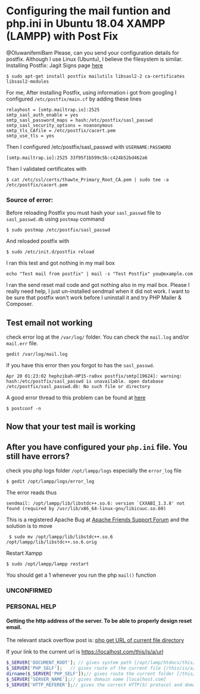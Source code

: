 # Configuring the mail funtion and php.ini in Ubuntu 18.04 XAMPP (LAMPP) with Post Fix
@OluwanifemiBam Please, can you send your configuration details for postfix.
Although I use Linux (Ubuntu), I believe the filesystem is similar.
Installing Postfix:
Jagit Signs page [here](https://iamjagjeetubhi.wordpress.com/2017/01/25/configure-ubuntu-server-to-use-php-mail-function-configure-postfix-to-use-gmail-smtp-on-ubuntu/)

```
$ sudo apt-get install postfix mailutils libsasl2-2 ca-certificates libsasl2-modules

```

For me, After installing Postfix, using information i got from googling I configured `/etc/postfix/main.cf`  by  adding these lines

```
relayhost = [smtp.mailtrap.io]:2525
smtp_sasl_auth_enable = yes
smtp_sasl_password_maps = hash:/etc/postfix/sasl_passwd
smtp_sasl_security_options = noanonymous
smtp_tls_CAfile = /etc/postfix/cacert.pem
smtp_use_tls = yes
```
Then I configured /etc/postfix/sasl_passwd  with `USERNAME:PASSWORD`
```
[smtp.mailtrap.io]:2525 33f95f1b599c5b:c424b52bd462a6
```
Then I validated certificates with
```
$ cat /etc/ssl/certs/thawte_Primary_Root_CA.pem | sudo tee -a /etc/postfix/cacert.pem
```

### Source of error:
Before reloading Postfix you must hash your `sasl_passwd` file to `sasl_passwd.db`
using `postmap` command
```
$ sudo postmap /etc/postfix/sasl_passwd
```

And reloaded postfix with
```
$ sudo /etc/init.d/postfix reload
```
I ran this test and got nothing in my mail box
```
echo "Test mail from postfix" | mail -s "Test Postfix" you@example.com
```
I ran the send reset mail code and got nothing also in my mail box.
Please I really need help, I just un-installed sendmail when it did not work.
I want to be sure that postfix won't work before I uninstall it and try PHP Mailer & Composer.

## Test email not working

check error log at the `/var/log/` folder. You can check the `mail.log` and/or `mail.err` file.
```
gedit /var/log/mail.log
```
If you have this error then you forgot to has the `sasl_passwd`.
```
Apr 20 01:23:02 hephzibah-HP15-ra0xx postfix/smtp[19624]: warning: hash:/etc/postfix/sasl_passwd is unavailable. open database /etc/postfix/sasl_passwd.db: No such file or directory
```

A good error thread to this problem can be found at [here](https://www.linuxquestions.org/questions/linux-software-2/configuring-postfix-for-outgoing-email-659760/)

`$ postconf -n`

## Now that your test mail is working 

## After you have configured your `php.ini` file. You still have errors?

check you php logs folder `/opt/lampp/logs` especially the `error_log` file
```
$ gedit /opt/lampp/logs/error_log
``` 

The error reads thus

```
sendmail: /opt/lampp/lib/libstdc++.so.6: version `CXXABI_1.3.8' not found (required by /usr/lib/x86_64-linux-gnu/libicuuc.so.60)
```

This is a registered Apache Bug at [Apache Friends Support Forum](https://community.apachefriends.org/f/viewtopic.php?f=17&t=74404&p=252421&hilit=sendmail+solved&sid=f130671f03aaad434c5e5a975278cff7#p252421) and the solution is to move 
```
 $ sudo mv /opt/lampp/lib/libstdc++.so.6 /opt/lampp/lib/libstdc++.so.6.orig
```
Restart Xampp
```
$ sudo /opt/lampp/lampp restart
```

You should get a 1 whenever you run the php `mail()` function

### UNCONFIRMED


### PERSONAL HELP

#### Getting the http address of the server. To be able to properly design reset email.

The relevant stack overflow post is: [php get URL of current file directory](https://stackoverflow.com/questions/51789617/php-get-url-of-current-file-directory)

If your link to the current url is https://localhost.com/this/is/a/url
```PHP
$_SERVER['DOCUMENT_ROOT']; // gives system path [/opt/lamp/htdocs/this/is/a/url]
$_SERVER['PHP_SELF'];   // gives route of the current file [/this/is/a/url]
dirname($_SERVER['PHP_SELF']);// gives route the current folder [/this/is/a/]
$_SERVER['SERVER_NAME'];// gives domain name [localhost.com]
$_SERVER['HTTP_REFERER'];// gives the correct HTTP(S) protocol and domain name [https://localhost.com]
```